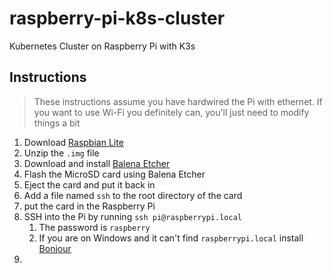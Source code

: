# raspberry-pi-k8s-cluster

Kubernetes Cluster on Raspberry Pi with K3s

## Instructions

> These instructions assume you have hardwired the Pi with ethernet. If you want to use Wi-Fi you definitely can, you'll just need to modify things a bit

1. Download [Raspbian Lite](https://www.raspberrypi.org/downloads/raspbian/)
1. Unzip the `.img` file
2. Download and install [Balena Etcher](https://www.balena.io/etcher/)
3. Flash the MicroSD card using Balena Etcher
4. Eject the card and put it back in
5. Add a file named `ssh` to the root directory of the card
6. put the card in the Raspberry Pi
7. SSH into the Pi by running `ssh pi@raspberrypi.local`
   1. The password is `raspberry`
   1. If you are on Windows and it can't find `raspberrypi.local` install [Bonjour](http://support.apple.com/kb/DL999)
8. 